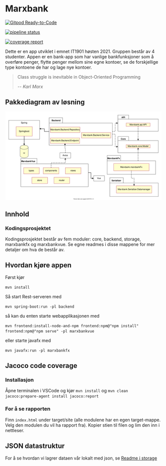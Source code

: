 # Marxbank

[![Gitpod Ready-to-Code](https://img.shields.io/badge/Gitpod-Ready--to--Code-blue?logo=gitpod)](https://gitpod.stud.ntnu.no/#https://gitlab.stud.idi.ntnu.no/it1901/groups-2021/gr2127/gr2127)


[![pipeline status](https://gitlab.stud.idi.ntnu.no/it1901/groups-2021/gr2127/gr2127/badges/master/pipeline.svg)](https://gitlab.stud.idi.ntnu.no/it1901/groups-2021/gr2127/it1901-prosjekt/-/commits/master) 


[![coverage report](https://gitlab.stud.idi.ntnu.no/it1901/groups-2021/gr2127/gr2127/badges/master/coverage.svg)](https://gitlab.stud.idi.ntnu.no/it1901/groups-2021/gr2127/gr2127/master) 

Dette er en app utviklet i emnet IT1901 høsten 2021. Gruppen består av 4 studenter. Appen er en bank-app som har vanlige bankfunksjoner som å overføre penger, flytte penger mellom sine egne kontoer, se de forskjellige type kontoene de har og lage nye kontoer.

> Class struggle is inevitable in Object-Oriented Programming
>
> -- <cite>Karl Marx</cite>

## Pakkediagram av løsning

![pakkediagram av løsning](diagrammer/pakkediagram.svg)

## Innhold

### Kodingsprosjektet

Kodingsprosjektet består av fem moduler: core, backend, storage, marxbankfx og marxbankvue. Se egne readmes i disse mappene for mer detaljer om hva de består av.

## Hvordan kjøre appen

Først kjør

``` mvn install ```

Så start Rest-serveren med

``` mvn spring-boot:run -pl backend ``` 

så kan du enten starte webapplikasjonen med

```mvn frontend:install-node-and-npm frontend:npm@"npm install" frontend:npm@"npm serve" -pl marxbankvue```

eller starte javafx med

``` mvn javafx:run -pl marxbankfx ```

## Jacoco code coverage

### Installasjon

Åpne terminalen i VSCode og kjør ` mvn install ` og ` mvn clean jacoco:prepare-agent install jacoco:report `

### For å se rapporten

Finn ` index.html ` under target/site (alle modulene har en egen target-mappe. Velg den modulen du vil ha rapport fra). Kopier stien til filen og lim den inn i nettleser.

## JSON datastruktur

For å se hvordan vi lagrer dataen vår lokalt med json, se [Readme i storage](storage/Readme.md#lagring-i-Json)

